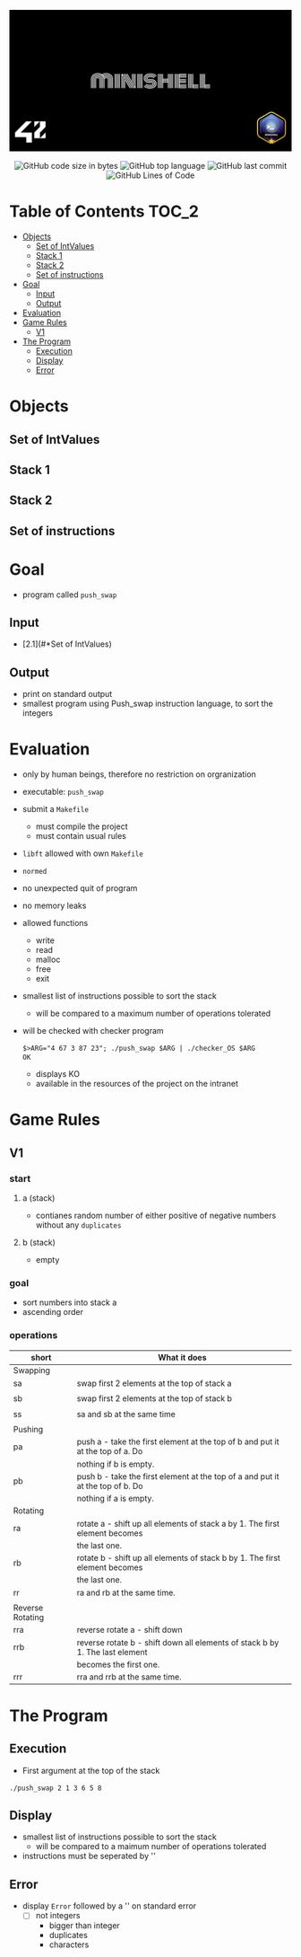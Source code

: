 ![](cover-minishell-bonus.png)

<p align="center">
<img alt="GitHub code size in bytes" src="https://img.shields.io/github/languages/code-size/Keisn1/minishell?color=blueviolet" />
<img alt="GitHub top language" src="https://img.shields.io/github/languages/top/Keisn1/minishell?color=blue" />
<img alt="GitHub last commit" src="https://img.shields.io/github/last-commit/Keisn1/minishell?color=brightgreen" />
<img alt="GitHub Lines of Code" src="https://tokei.rs/b1/github/Keisn1/minishell?category=code" />
</p>

# Table of Contents <span class="tag" tag-name="TOC_2"><span class="smallcaps">TOC_2</span></span>

- [Objects](#objects)
  - [Set of IntValues](#set-of-intvalues)
  - [Stack 1](#stack-1)
  - [Stack 2](#stack-2)
  - [Set of instructions](#set-of-instructions)
- [Goal](#goal)
  - [Input](#input)
  - [Output](#output)
- [Evaluation](#evaluation)
- [Game Rules](#game-rules)
  - [V1](#v1)
- [The Program](#the-program)
  - [Execution](#execution)
  - [Display](#display)
  - [Error](#error)

# Objects

## Set of IntValues

## Stack 1

## Stack 2

## Set of instructions

# Goal

- program called `push_swap`

## Input

- [2.1](#*Set of IntValues)

## Output

- print on standard output
- smallest program using Push_swap instruction language, to sort the
  integers

# Evaluation

- only by human beings, therefore no restriction on orgranization

- executable: `push_swap`

- submit a `Makefile`

  - must compile the project
  - must contain usual rules

- `libft` allowed with own `Makefile`

- `normed`

- no unexpected quit of program

- no memory leaks

- allowed functions

  - write
  - read
  - malloc
  - free
  - exit

- smallest list of instructions possible to sort the stack

  - will be compared to a maximum number of operations tolerated

- will be checked with checker program

  ``` shell
  $>ARG="4 67 3 87 23"; ./push_swap $ARG | ./checker_OS $ARG
  OK
  ```

  - displays KO
  - available in the resources of the project on the intranet

# Game Rules

## V1

### start

1.  a (stack)

    - contianes random number of either positive of negative numbers
      without any `duplicates`

2.  b (stack)

    - empty

### goal

- sort numbers into stack a
- ascending order

### operations

| short            | What it does                                                                   |
|------------------|--------------------------------------------------------------------------------|
| Swapping         |                                                                                |
| sa               | swap first 2 elements at the top of stack a                                    |
|                  |                                                                                |
| sb               | swap first 2 elements at the top of stack b                                    |
|                  |                                                                                |
| ss               | sa and sb at the same time                                                     |
|                  |                                                                                |
| Pushing          |                                                                                |
| pa               | push a - take the first element at the top of b and put it at the top of a. Do |
|                  | nothing if b is empty.                                                         |
| pb               | push b - take the first element at the top of a and put it at the top of b. Do |
|                  | nothing if a is empty.                                                         |
| Rotating         |                                                                                |
| ra               | rotate a - shift up all elements of stack a by 1. The first element becomes    |
|                  | the last one.                                                                  |
| rb               | rotate b - shift up all elements of stack b by 1. The first element becomes    |
|                  | the last one.                                                                  |
| rr               | ra and rb at the same time.                                                    |
|                  |                                                                                |
| Reverse Rotating |                                                                                |
| rra              | reverse rotate a - shift down                                                  |
| rrb              | reverse rotate b - shift down all elements of stack b by 1. The last element   |
|                  | becomes the first one.                                                         |
| rrr              | rra and rrb at the same time.                                                  |

# The Program

## Execution

- First argument at the top of the stack

``` shell
./push_swap 2 1 3 6 5 8
```

## Display

- smallest list of instructions possible to sort the stack
  - will be compared to a maimum number of operations tolerated
- instructions must be seperated by ''

## Error

- display `Error` followed by a '' on standard error
  - [ ] not integers
    - bigger than integer
    - duplicates
    - characters

